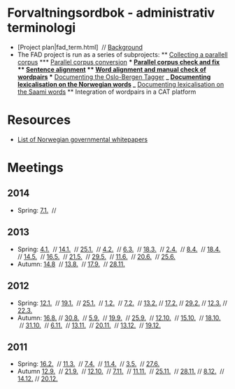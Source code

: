 # Forvaltningsordbok - administrativ terminologi

- [Project plan|fad_term.html]  // [Background](fad_bakgrunn.html)
- The FAD project is run as a series of subprojects:
  ** [Collecting a parallell corpus](/ling/corpus_maintenance.html) \*** [Parallel corpus conversion](/ling/ParallelCorpusConversion.html)
  **\* [Parallel corpus check and fix](/ling/ParallelCorpusCheckFix.html)
  ** [Sentence alignment](/tools/tca2.html)
  ** [Word alignment and manual check of wordpairs](fad/Ordparallellisering.html) \*** [Documenting the Oslo-Bergen Tagger](TheOsloBergenTagger.html)
  **_ [Documenting lexicalisation on the Norwegian words](LexicalisingNorwegian.html)
  _** [Documenting lexicalisation on the Saami words](LexicalisingSaami.html)
  \*\* Integration of wordpairs in a CAT platform

# Resources

- [List of Norwegian governmental whitepapers](../ling/corpus_norwegianwhitepapers.html)

# Meetings

## 2014

- Spring: [ 7.1.](fad/referat/140107.html)  //

## 2013

- Spring: [ 4.1.](fad/referat/130104.html)  //
  [14.1.](fad/referat/130114.html)  //
  [25.1.](fad/referat/130125.html)  //
  [ 4.2.](fad/referat/130204.html)  //
  [ 6.3.](fad/referat/130306.html)  //
  [18.3.](fad/referat/130318.html)  //
  [ 2.4.](fad/referat/130402.html)  //
  [ 8.4.](fad/referat/130408.html)  //
  [18.4.](fad/referat/130418.html)  //
  [14.5.](fad/referat/130514.html)  //
  [16.5.](fad/referat/130516.html)  //
  [21.5.](fad/referat/130521.html)  //
  [29.5.](fad/referat/130529.html)  //
  [11.6.](fad/referat/130611.html)  //
  [20.6.](fad/referat/130620.html)  //
  [25.6.](fad/referat/130625.html)
- Autumn: [14.8](fad/referat/130814.html)  //
  [13.8.](fad/referat/130820.html)  //
  [17.9.](fad/referat/130917.html)  //
  [28.11.](fad/referat/131128.html)

## 2012

- Spring: [12.1.](https://divvungiellatekno.github.io/giellalt.uit.no/admin/corpus/Meeting_2012-01-12.html)  //
  [19.1.](https://divvungiellatekno.github.io/giellalt.uit.no/admin/corpus/Meeting_2012-01-19.html)  //
  [25.1.](https://divvungiellatekno.github.io/giellalt.uit.no/admin/corpus/Meeting_2012-01-25.html)  //
  [1.2.](https://divvungiellatekno.github.io/giellalt.uit.no/admin/corpus/Meeting_2012-02-01.html)  //
  [7.2.](https://divvungiellatekno.github.io/giellalt.uit.no/admin/corpus/Meeting_2012-02-07.html)  //
  [13.2.](https://divvungiellatekno.github.io/giellalt.uit.no/admin/corpus/Meeting_2012-02-13.html) //
  [17.2.](https://divvungiellatekno.github.io/giellalt.uit.no/admin/corpus/Meeting_2012-02-17.html) //
  [29.2.](https://divvungiellatekno.github.io/giellalt.uit.no/admin/corpus/Meeting_2012-02-29.html) //
  [12.3.](https://divvungiellatekno.github.io/giellalt.uit.no/admin/corpus/Meeting_2012-03-12.html) //
  [22.3.](https://divvungiellatekno.github.io/giellalt.uit.no/admin/corpus/Meeting_2012-03-22.html)
- Autumn: [16.8.](fad/referat/120816.html) //
  [30.8.](fad/referat/120830.html)  //
  [ 5.9.](fad/referat/120905.html)  //
  [19.9.](fad/referat/120919.html)  //
  [25.9.](fad/referat/120925.html)  //
  [12.10.](fad/referat/121012.html)  //
  [15.10.](fad/referat/121015.html)  //
  [18.10.](fad/referat/121018.html)  //
  [31.10.](fad/referat/121031.html)  //
  [ 6.11.](fad/referat/121106.html)  //
  [13.11.](fad/referat/121113.html)  //
  [20.11.](fad/referat/121120.html)  //
  [13.12.](fad/referat/121213.html)  //
  [19.12.](fad/referat/121219.html)

## 2011

- Spring: [16.2.](fad/referat/fad_term_meeting110216.html)  //
  [11.3.](fad/referat/fad_term_meeting110302.html)  //
  [ 7.4.](https://divvungiellatekno.github.io/giellalt.uit.no/admin/corpus/Meeting_2011-04-07.html)  //
  [11.4.](https://divvungiellatekno.github.io/giellalt.uit.no/admin/corpus/Meeting_2011-04-11.html)  //
  [ 3.5.](https://divvungiellatekno.github.io/giellalt.uit.no/admin/corpus/Meeting_2011-05-03.html)  //
  [27.6.](https://divvungiellatekno.github.io/giellalt.uit.no/admin/corpus/Meeting_2011-06-27.html)
- Autumn [12.9.](https://divvungiellatekno.github.io/giellalt.uit.no/admin/corpus/Meeting_2011-09-12.html)  //
  [21.9.](https://divvungiellatekno.github.io/giellalt.uit.no/admin/corpus/Meeting_2011-09-21.html)  //
  [12.10.](https://divvungiellatekno.github.io/giellalt.uit.no/admin/corpus/Meeting_2011-10-12.html)  //
  [ 7.11.](https://divvungiellatekno.github.io/giellalt.uit.no/admin/corpus/Meeting_2011-11-07.html)  //
  [11.11.](https://divvungiellatekno.github.io/giellalt.uit.no/admin/corpus/Meeting_2011-11-11.html)  //
  [25.11.](https://divvungiellatekno.github.io/giellalt.uit.no/admin/corpus/Meeting_2011-11-25.html)  //
  [28.11.](https://divvungiellatekno.github.io/giellalt.uit.no/admin/corpus/Meeting_2011-11-28.html) //
  [8.12.](https://divvungiellatekno.github.io/giellalt.uit.no/admin/corpus/Meeting_2011-12-08.html)  //
  [14.12.](https://divvungiellatekno.github.io/giellalt.uit.no/admin/corpus/Meeting_2011-12-14.html) //
  [20.12.](https://divvungiellatekno.github.io/giellalt.uit.no/admin/corpus/Meeting_2011-12-20.html)
